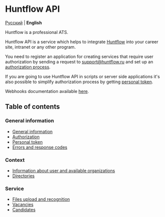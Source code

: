# Huntflow API

[Русский](../README.md) | **English** 

Huntflow is a professional ATS.

Huntflow API is a service which helps to integrate [Huntflow](https://huntflow.ru) into your career site, intranet or any other program. 

You need to register an application for creating services that require user authorization by sending a request to [support@huntflow.ru](support@huntflow.ru) and set up an [authorization process](authorization.md).

If you are going to use Huntflow API in scripts or server side applications it's also possible to simplify authorization process by getting [personal token](personal_token.md).

Webhooks documentation available [here](webhooks.md).

<a name="toc"></a>
## Table of contents

<a name="general"></a>
### General information

* [General information](general.mdmailto:hello@huntflow.ru)
* [Authorization](authorization.md)
* [Personal token](personal_token.md)
* [Errors and response codes](errors.md)

<a name="context"></a>
### Context

* [Information about user and available organizations](user.md)
* [Directories](dicts.md)

<a name="service"></a>
### Service

* [Files upload and recognition](upload.md)
* [Vacancies](vacancies.md)
* [Candidates](applicants.md)
